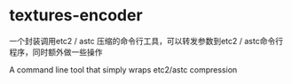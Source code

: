 # textures-encoder

一个封装调用etc2 / astc 压缩的命令行工具，可以转发参数到etc2 / astc命令行程序，同时额外做一些操作

A command line tool that simply wraps etc2/astc compression